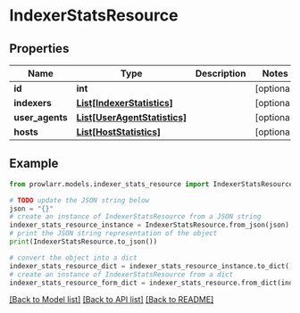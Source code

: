 # IndexerStatsResource


## Properties

Name | Type | Description | Notes
------------ | ------------- | ------------- | -------------
**id** | **int** |  | [optional] 
**indexers** | [**List[IndexerStatistics]**](IndexerStatistics.md) |  | [optional] 
**user_agents** | [**List[UserAgentStatistics]**](UserAgentStatistics.md) |  | [optional] 
**hosts** | [**List[HostStatistics]**](HostStatistics.md) |  | [optional] 

## Example

```python
from prowlarr.models.indexer_stats_resource import IndexerStatsResource

# TODO update the JSON string below
json = "{}"
# create an instance of IndexerStatsResource from a JSON string
indexer_stats_resource_instance = IndexerStatsResource.from_json(json)
# print the JSON string representation of the object
print(IndexerStatsResource.to_json())

# convert the object into a dict
indexer_stats_resource_dict = indexer_stats_resource_instance.to_dict()
# create an instance of IndexerStatsResource from a dict
indexer_stats_resource_form_dict = indexer_stats_resource.from_dict(indexer_stats_resource_dict)
```
[[Back to Model list]](../README.md#documentation-for-models) [[Back to API list]](../README.md#documentation-for-api-endpoints) [[Back to README]](../README.md)


